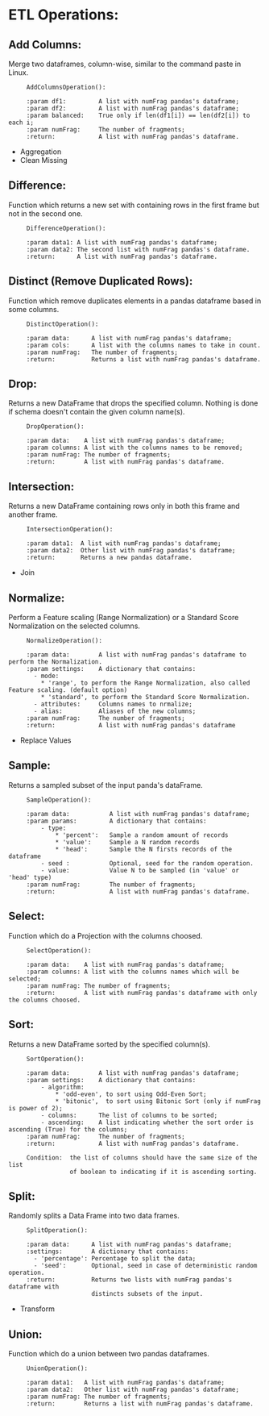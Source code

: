 # ETL Operations:


## Add Columns:

Merge two dataframes, column-wise, similar to the command paste in Linux.

```
     AddColumnsOperation():

     :param df1:         A list with numFrag pandas's dataframe;
     :param df2:         A list with numFrag pandas's dataframe;
     :param balanced:    True only if len(df1[i]) == len(df2[i]) to each i;
     :param numFrag:     The number of fragments;
     :return:            A list with numFrag pandas's dataframe.
```

- Aggregation
- Clean Missing

## Difference:

Function which returns a new set with containing rows in the first frame but not in the second one.

```
     DifferenceOperation():

     :param data1: A list with numFrag pandas's dataframe;
     :param data2: The second list with numFrag pandas's dataframe.
     :return:      A list with numFrag pandas's dataframe.
```

## Distinct (Remove Duplicated Rows):

Function which remove duplicates elements in a pandas dataframe based in some columns.

```
     DistinctOperation():

     :param data:      A list with numFrag pandas's dataframe;
     :param cols:      A list with the columns names to take in count.
     :param numFrag:   The number of fragments;
     :return:          Returns a list with numFrag pandas's dataframe.
```

## Drop:

Returns a new DataFrame that drops the specified column. Nothing is done if schema doesn't contain the given column name(s).

```
     DropOperation():

     :param data:    A list with numFrag pandas's dataframe;
     :param columns: A list with the columns names to be removed;
     :param numFrag: The number of fragments;
     :return:        A list with numFrag pandas's dataframe.
```

## Intersection:

Returns a new DataFrame containing rows only in both this frame and another frame.

```
     IntersectionOperation():

     :param data1:  A list with numFrag pandas's dataframe;
     :param data2:  Other list with numFrag pandas's dataframe;
     :return:       Returns a new pandas dataframe.
```

- Join

## Normalize:

Perform a Feature scaling (Range Normalization) or a Standard Score Normalization on the selected columns.

```
     NormalizeOperation():

     :param data:        A list with numFrag pandas's dataframe to perform the Normalization.
     :param settings:    A dictionary that contains:
       - mode:
         * 'range', to perform the Range Normalization, also called Feature scaling. (default option)
         * 'standard', to perform the Standard Score Normalization.
       - attributes: 	 Columns names to nrmalize;
       - alias:          Aliases of the new columns;
     :param numFrag:     The number of fragments;
     :return:            A list with numFrag pandas's dataframe
```

- Replace Values

## Sample:

Returns a sampled subset of the input panda's dataFrame.

```
     SampleOperation():

     :param data:           A list with numFrag pandas's dataframe;
     :param params:         A dictionary that contains:
         - type:
             * 'percent':   Sample a random amount of records
             * 'value':     Sample a N random records
             * 'head':      Sample the N firsts records of the dataframe
         - seed :           Optional, seed for the random operation.
         - value:           Value N to be sampled (in 'value' or 'head' type)
     :param numFrag:        The number of fragments;
     :return:               A list with numFrag pandas's dataframe.
```

## Select:

Function which do a Projection with the columns choosed.

```
     SelectOperation():

     :param data:    A list with numFrag pandas's dataframe;
     :param columns: A list with the columns names which will be selected;
     :param numFrag: The number of fragments;
     :return:        A list with numFrag pandas's dataframe with only the columns choosed.
```

## Sort:

Returns a new DataFrame sorted by the specified column(s).

```
     SortOperation():

     :param data:        A list with numFrag pandas's dataframe;
     :param settings:    A dictionary that contains:
         - algorithm:
             * 'odd-even', to sort using Odd-Even Sort;
             * 'bitonic',  to sort using Bitonic Sort (only if numFrag is power of 2);
         - columns:      The list of columns to be sorted;
         - ascending:    A list indicating whether the sort order is ascending (True) for the columns;
     :param numFrag:     The number of fragments;
     :return:            A list with numFrag pandas's dataframe. 

     Condition:  the list of columns should have the same size of the list
                 of boolean to indicating if it is ascending sorting.
```

## Split:

Randomly splits a Data Frame into two data frames.

```
     SplitOperation():

     :param data:      A list with numFrag pandas's dataframe;
     :settings:        A dictionary that contains:
       - 'percentage': Percentage to split the data;
       - 'seed':       Optional, seed in case of deterministic random operation.
     :return:          Returns two lists with numFrag pandas's dataframe with
                       distincts subsets of the input.
```


- Transform

## Union:

Function which do a union between two pandas dataframes.

```
     UnionOperation():

     :param data1:   A list with numFrag pandas's dataframe;
     :param data2:   Other list with numFrag pandas's dataframe;
     :param numFrag: The number of fragments;
     :return:        Returns a list with numFrag pandas's dataframe.
```
